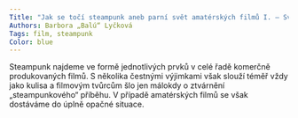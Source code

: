 ```yaml
---
Title: "Jak se točí steampunk aneb parní svět amatérských filmů I. – Světem pulpu"
Authors: Barbora „Balú“ Lyčková
Tags: film, steampunk
Color: blue
---
```

Steampunk najdeme ve formě jednotlivých
prvků v celé řadě komerčně produkovaných filmů.
S několika čestnými výjimkami však slouží
téměř vždy jako kulisa a filmovým tvůrcům šlo
jen málokdy o ztvárnění „steampunkového“
příběhu. V případě amatérských filmů se však
dostáváme do úplně opačné situace.
